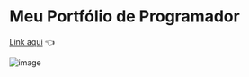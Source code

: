 # Meu Portfólio de Programador

<a target="_blank" href="https://matheuspedrosam.github.io/Portfolio/">Link aqui</a> 👈

![image](https://github.com/matheuspedrosam/Portfolio/assets/99772255/966e3cfa-171d-4a61-8efb-2a632f94af28)
